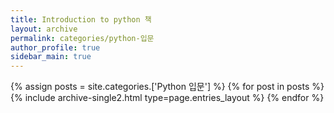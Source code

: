 ```yaml
---
title: Introduction to python 책
layout: archive
permalink: categories/python-입문
author_profile: true
sidebar_main: true
---
```



{% assign posts = site.categories.['Python 입문'] %}
{% for post in posts %} {% include archive-single2.html type=page.entries_layout %} {% endfor %}